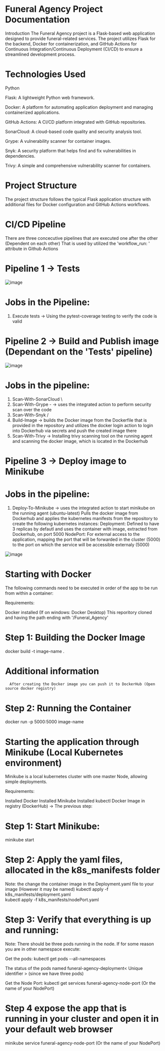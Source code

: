# Funeral Agency Project Documentation
Introduction
The Funeral Agency project is a Flask-based web application designed to provide funeral-related services. The project utilizes Flask for the backend, Docker for containerization, and GitHub Actions for Continuous Integration/Continuous Deployment (CI/CD) to ensure a streamlined development process.

# Technologies Used
Python 

Flask: A lightweight Python web framework.

Docker: A platform for automating application deployment and managing containerized applications.

GitHub Actions: A CI/CD platform integrated with GitHub repositories.

SonarCloud: A cloud-based code quality and security analysis tool.

Grype: A vulnerability scanner for container images.

Snyk: A security platform that helps find and fix vulnerabilities in dependencies.

Trivy: A simple and comprehensive vulnerability scanner for containers.

# Project Structure
The project structure follows the typical Flask application structure with additional files for Docker configuration and GitHub Actions workflows.

# CI/CD Pipeline

There are three concecutive pipelines that are executed one after the other (Dependent on each other)
That is used by utilized the 'workflow_run: ' attribute in Github Actions
# Pipeline 1 ->  Tests


![image](https://github.com/AtanasAtanasov2001/Funeral_Agency/assets/73695057/57c5c641-3452-413e-9399-831b4d444664)

# Jobs in the Pipeline:
  1. Execute tests -> Using the pytest-coverage testing to verify the code is valid

# Pipeline 2 -> Build and Publish image (Dependant on the 'Tests' pipeline)


![image](https://github.com/AtanasAtanasov2001/Funeral_Agency/assets/73695057/7b7ec093-5dc6-4f15-8251-f90c27d0e517)

# Jobs in the pipeline:
  1. Scan-With-SonarCloud \
  2. Scan-With-Grype       - -> uses the integrated action to perform security scan over the code
  3. Scan-With-Snyk       /
  4. Build-Image -> builds the Docker image from the Dockerfile that is provided in the repository and utilizes the docker login action to login into Dockerhub via secrets and push the created image there
  5. Scan-With-Trivy -> Installing trivy scanning tool on the running agent and scanning the docker image, which is located in the Dockerhub
     

# Pipeline 3 -> Deploy image to Minikube
# Jobs in the pipeline:
  1. Deploy-To-Minikube -> uses the integrated action to start minikube on the running agent (ubuntu-latest)
                          Pulls the docker image from Dockerhub and applies the kubernetes manifests from the repository to create the following kubernetes instances:
 Deployment: Defined to have 3 replicas by defautl and uses the container with image, extracted from Dockerhub, on port 5000
 NodePort: For external access to the application, mapping the port that will be forwarded in the cluster (5000) to the port on which the service will be accessible externaly (5000) 

![image](https://github.com/AtanasAtanasov2001/Funeral_Agency/assets/73695057/a3078330-946e-4afe-8823-c446f25e4a69)



# Starting with Docker

The following commands need to be executed in order of the app to be run from within a container:

Requirements:

Docker installed (If on windows: Docker Desktop)
This reporitory cloned and having the path ending with '/Funeral_Agency'

# Step 1: Building the Docker Image
docker build -t image-name .
  # Additional information
      After creating the Docker image you can push it to DockerHub (Open source docker registry)

# Step 2: Running the Container
docker run -p 5000:5000 image-name

# Starting the application through Minikube (Local Kubernetes environment)

Minikube is a local kubernetes cluster with one master Node, allowing simple deployments.

Requirements:

Installed Docker
Installed Minikube
Installed kubectl
Docker Image in registry (DockerHub) -> The previous step:

# Step 1: Start Minikube:
minikube start

# Step 2: Apply the yaml files, allocated in the k8s_manifests folder
Note: the change the container image in the Deployment.yaml file to your image (However it may be named)
kubectl apply -f k8s_manifests/deployment.yaml  
kubectl apply -f k8s_manifests/nodePort.yaml

# Step 3: Verify that everything is up and running:
Note: There should be three pods running in the node. If for some reason you are in other namespace execute:

Get the pods:
kubectl get pods --all-namespaces

The status of the pods named funeral-agency-deployment< Unique identifier > (since we have three pods)

Get the Node Port:
kubectl get services funeral-agency-node-port    (Or the name of your NodePort)

# Step 4 expose the app that is running in your cluster and open it in your default web browser

minikube service funeral-agency-node-port    (Or the name of your NodePort)

